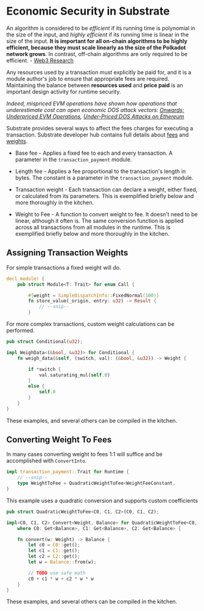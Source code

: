 # Economic Security in Substrate <a name = "sec"></a>

An algorithm is considered to be *efficient* if its running time is polynomial in the size of the input, and *highly efficient* if its running time is linear in the size of the input. **It is important for all on-chain algorithms to be highly efficient, because they must scale linearly as the size of the Polkadot network grows**. In contrast, off-chain algorithms are only required to be efficient. - [Web3 Research](http://research.web3.foundation/en/latest/polkadot/NPoS/1.intro/)

Any resources used by a transaction must explicitly be paid for, and it is a module author's job to ensure that appropriate fees are required. Maintaining the balance between **resources used** and **price paid** is an important design activity for runtime security.

*Indeed, mispriced EVM operations have shown how operations that underestimate cost can open economic DOS attack vectors: [Onwards; Underpriced EVM Operations](https://www.parity.io/onwards/), [Under-Priced DOS Attacks on Ethereum](https://www4.comp.polyu.edu.hk/~csxluo/DoSEVM.pdf)*



Substrate provides several ways to affect the fees charges for executing a transaction. Substrate developer hub contains full details about [fees](https://substrate.dev/docs/en/next/development/module/fees) and [weights](https://substrate.dev/docs/en/next/conceptual/runtime/weight).

* Base fee - Applies a fixed fee to each and every transaction. A parameter in the `transaction_payment` module.

* Length fee - Applies a fee proportional to the transaction's length in bytes. The constant is a parameter in the `transaction_payment` module.

* Transaction weight - Each transaction can declare a weight, either fixed, or calculated from its parameters. This is exemplified briefly below and more thoroughly in the kitchen.

* Weight to Fee - A function to convert weight to fee. It doesn't need to be linear, although it often is. The same conversion function is applied across all transactions from all modules in the runtime. This is exemplified briefly below and more thoroughly in the kitchen.


## Assigning Transaction Weights

For simple transactions a fixed weight will do.
```rust
decl_module! {
	pub struct Module<T: Trait> for enum Call {

		#[weight = SimpleDispatchInfo::FixedNormal(100)]
		fn store_value(_origin, entry: u32) -> Result {
			// --snip--
		}
```

For more complex transactions, custom weight calculations can be performed.
```rust
pub struct Conditional(u32);

impl WeighData<(&bool, &u32)> for Conditional {
	fn weigh_data(&self, (switch, val): (&bool, &u32)) -> Weight {

		if *switch {
			val.saturating_mul(self.0)
		}
		else {
			self.0
		}
	}
}
```

These examples, and several others can be compiled in the kitchen.

## Converting Weight To Fees

In many cases converting weight to fees 1:1 will suffice and be accomplished with `ConvertInto`.
```rust
impl transaction_payment::Trait for Runtime {
	// --snip--
	type WeightToFee = QuadraticWeightToFee<WeightFeeConstant,
}
```

This example uses a quadratic conversion and supports custom coefficients
```rust
pub struct QuadraticWeightToFee<C0, C1, C2>(C0, C1, C2);

impl<C0, C1, C2> Convert<Weight, Balance> for QuadraticWeightToFee<C0, C1, C2>
	where C0: Get<Balance>, C1: Get<Balance>, C2: Get<Balance> {

	fn convert(w: Weight) -> Balance {
		let c0 = C0::get();
		let c1 = C1::get();
		let c2 = C2::get();
		let w = Balance::from(w);

		// TODO use safe math
		c0 + c1 * w + c2 * w * w
	}
}
```

These examples, and several others can be compiled in the kitchen.
